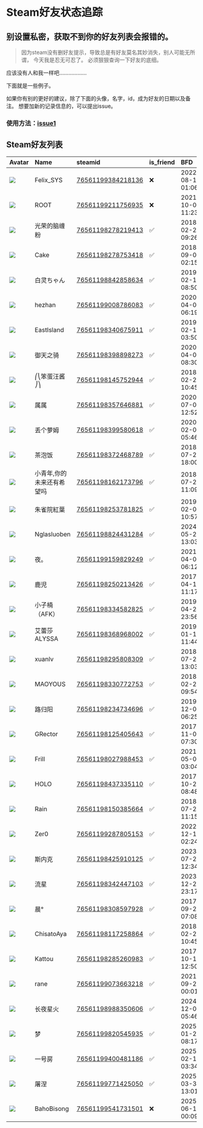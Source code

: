 # Steam好友状态追踪
## 别设置私密，获取不到你的好友列表会报错的。

> 因为steam没有删好友提示，导致总是有好友莫名其妙消失，别人可能无所谓，
> 今天我是忍无可忍了。 必须狠狠查询一下好友的底细。

应该没有人和我一样吧………………

下面就是一些例子。

如果你有别的更好的建议，除了下面的头像，名字，id，成为好友的日期以及备注。 想要加新的记录信息的，可以提出issue。

### 使用方法：[issue1](https://github.com/systemannounce/SteamFriends/issues/1)

## Steam好友列表

| Avatar                                                                            | Name          | steamid                                                                     | is_friend   | BFD                 | Remark   |
|:----------------------------------------------------------------------------------|:--------------|:----------------------------------------------------------------------------|:------------|:--------------------|:---------|
| ![](https://avatars.steamstatic.com/d41abd4be0b3769e1919802da758591a11639b13.jpg) | Felix_SYS     | [76561199384218136](https://steamcommunity.com/profiles/76561199384218136/) | ❌           | 2022-08-14 01:06:38 |          |
| ![](https://avatars.steamstatic.com/ef15d4fa577672454e11c4dc5fbfa9fc71722ede.jpg) | ROOT          | [76561199211756935](https://steamcommunity.com/profiles/76561199211756935/) | ❌           | 2021-10-02 11:23:03 |          |
| ![](https://avatars.steamstatic.com/4213a0f1b61e722d7eb1391b14b36e86703d376c.jpg) | 光荣的脑缠粉        | [76561198278219413](https://steamcommunity.com/profiles/76561198278219413/) | ✅           | 2018-02-20 09:26:50 |          |
| ![](https://avatars.steamstatic.com/0ae81ca7c6209a3391ea86d2da7ff019658732e0.jpg) | Cake          | [76561198278753418](https://steamcommunity.com/profiles/76561198278753418/) | ✅           | 2018-09-04 02:15:14 |          |
| ![](https://avatars.steamstatic.com/9248ec1adc9b0a6ce79079971d59a29962404e2e.jpg) | 白灵ちゃん         | [76561198842858634](https://steamcommunity.com/profiles/76561198842858634/) | ✅           | 2019-02-17 08:50:22 |          |
| ![](https://avatars.steamstatic.com/fef49e7fa7e1997310d705b2a6158ff8dc1cdfeb.jpg) | hezhan        | [76561199008786083](https://steamcommunity.com/profiles/76561199008786083/) | ✅           | 2020-04-02 06:19:35 |          |
| ![](https://avatars.steamstatic.com/38439e54dbd0d0c272d927ffe5bc93d79796607f.jpg) | EastIsland    | [76561198340675911](https://steamcommunity.com/profiles/76561198340675911/) | ✅           | 2019-02-17 03:50:12 |          |
| ![](https://avatars.steamstatic.com/148ff422f2245ab66abfeabf3f7506861d6b703b.jpg) | 御天之骑          | [76561198398898273](https://steamcommunity.com/profiles/76561198398898273/) | ✅           | 2020-04-02 08:30:51 |          |
| ![](https://avatars.steamstatic.com/359e31decae14b12cf34c4012adeac5de7f40c06.jpg) | ⎛⎝笨蛋汪酱⎠⎞      | [76561198145752944](https://steamcommunity.com/profiles/76561198145752944/) | ✅           | 2018-02-20 10:45:58 |          |
| ![](https://avatars.steamstatic.com/c6216793b9387593697878d2cfabec0f1e4e5bcd.jpg) | 属属            | [76561198357646881](https://steamcommunity.com/profiles/76561198357646881/) | ✅           | 2020-07-01 12:52:40 |          |
| ![](https://avatars.steamstatic.com/6b32a14576476874d57bd85dfc998d1cbcdc7976.jpg) | 丢个萝姆          | [76561198399580618](https://steamcommunity.com/profiles/76561198399580618/) | ✅           | 2020-02-09 05:46:48 |          |
| ![](https://avatars.steamstatic.com/3c9284083a1734bd59fe46b413a0dfa7eb3b25eb.jpg) | 茶泡饭           | [76561198372468789](https://steamcommunity.com/profiles/76561198372468789/) | ✅           | 2018-07-24 18:00:12 |          |
| ![](https://avatars.steamstatic.com/816756a4afeb44e8a53ae6602b762fe24d2c4744.jpg) | 小青年,你的未来还有希望吗 | [76561198162173796](https://steamcommunity.com/profiles/76561198162173796/) | ✅           | 2018-07-24 11:09:27 |          |
| ![](https://avatars.steamstatic.com/57605c83b1b8229499e3a4bf90f79b2b41fa4afc.jpg) | 朱雀院紅葉         | [76561198253781825](https://steamcommunity.com/profiles/76561198253781825/) | ✅           | 2019-02-06 10:57:01 |          |
| ![](https://avatars.steamstatic.com/7f9ca6f49e6c5c332328ed404b8e6ad821753b2b.jpg) | Nglasluoben   | [76561198824431284](https://steamcommunity.com/profiles/76561198824431284/) | ✅           | 2024-05-22 13:03:31 |          |
| ![](https://avatars.steamstatic.com/889dd0bd72966bef6ddffc4c5ec36d14975e93d1.jpg) | 夜。            | [76561199159829249](https://steamcommunity.com/profiles/76561199159829249/) | ✅           | 2021-04-09 06:12:16 |          |
| ![](https://avatars.steamstatic.com/b7354413d3445111cca0d2bd56899955aefc0245.jpg) | 鹿児            | [76561198250213426](https://steamcommunity.com/profiles/76561198250213426/) | ✅           | 2017-04-18 11:17:09 |          |
| ![](https://avatars.steamstatic.com/c19d0f5838f046403d8485e6cee76927bdecde59.jpg) | 小子楠（AFK）      | [76561198334582825](https://steamcommunity.com/profiles/76561198334582825/) | ✅           | 2019-04-20 23:56:36 |          |
| ![](https://avatars.steamstatic.com/b298753579384627bf1bf6d99566ed7fc1e5deec.jpg) | 艾蕾莎ALYSSA     | [76561198368968002](https://steamcommunity.com/profiles/76561198368968002/) | ✅           | 2019-01-13 11:44:54 |          |
| ![](https://avatars.steamstatic.com/3e478fdf9fc0012637dfa4e7c18576d03df15696.jpg) | xuanlv        | [76561198295808309](https://steamcommunity.com/profiles/76561198295808309/) | ✅           | 2018-07-24 13:03:48 |          |
| ![](https://avatars.steamstatic.com/efc5fda8fd04bb22b2e818968b656262487a33e3.jpg) | MAOYOUS       | [76561198330772753](https://steamcommunity.com/profiles/76561198330772753/) | ✅           | 2018-02-20 09:54:13 |          |
| ![](https://avatars.steamstatic.com/87716d7ab941b008ebc47aec0f0f3d57ce3f4850.jpg) | 路归阳           | [76561198234734696](https://steamcommunity.com/profiles/76561198234734696/) | ✅           | 2019-12-08 06:25:40 |          |
| ![](https://avatars.steamstatic.com/de7aed4299406a52b01b0fc087ec5eb1d380b7e7.jpg) | GRector       | [76561198125405643](https://steamcommunity.com/profiles/76561198125405643/) | ✅           | 2017-11-06 07:30:39 |          |
| ![](https://avatars.steamstatic.com/adf8b841543b8a7ee0afd8641e6466fbabadfb50.jpg) | Frill         | [76561198027988453](https://steamcommunity.com/profiles/76561198027988453/) | ✅           | 2021-05-07 03:04:06 |          |
| ![](https://avatars.steamstatic.com/f48d0711ce228462c670087a4500e8ce791713d8.jpg) | HOLO          | [76561198437335110](https://steamcommunity.com/profiles/76561198437335110/) | ✅           | 2017-10-21 08:48:27 |          |
| ![](https://avatars.steamstatic.com/46aff1841fe3d4fd872c6ab8573d5c04c211b854.jpg) | Rain          | [76561198150385664](https://steamcommunity.com/profiles/76561198150385664/) | ✅           | 2018-07-24 11:15:23 |          |
| ![](https://avatars.steamstatic.com/2f1d05c2811f47a3fc6488699b2d0613cc2d192f.jpg) | Zer0          | [76561199287805153](https://steamcommunity.com/profiles/76561199287805153/) | ✅           | 2022-12-16 02:24:56 |          |
| ![](https://avatars.steamstatic.com/a8588924574d7fec2269dc9452b2009ddedf052e.jpg) | 斯内克           | [76561198425910125](https://steamcommunity.com/profiles/76561198425910125/) | ✅           | 2023-07-24 12:34:34 |          |
| ![](https://avatars.steamstatic.com/ac1b392c817a79ebdaf94572fb5abec1e4275ea0.jpg) | 流星            | [76561198342447103](https://steamcommunity.com/profiles/76561198342447103/) | ✅           | 2023-12-25 23:17:54 |          |
| ![](https://avatars.steamstatic.com/39548b2a6d88191f3ddd2e7482779e5c2dce3082.jpg) | 晨°            | [76561198308597928](https://steamcommunity.com/profiles/76561198308597928/) | ✅           | 2017-09-27 07:08:11 |          |
| ![](https://avatars.steamstatic.com/9c5e128fa63cb895d325b32b6da7b56930600ed1.jpg) | ChisatoAya    | [76561198117258864](https://steamcommunity.com/profiles/76561198117258864/) | ✅           | 2018-02-20 10:45:57 |          |
| ![](https://avatars.steamstatic.com/d0a7c0b7bced765cbbb95d9d6825d356015e631c.jpg) | Kattou        | [76561198285260983](https://steamcommunity.com/profiles/76561198285260983/) | ✅           | 2017-10-19 12:50:23 |          |
| ![](https://avatars.steamstatic.com/b460912b1f1cb3233fcb4bae7b6bdb69a552fe0c.jpg) | rane          | [76561199073663218](https://steamcommunity.com/profiles/76561199073663218/) | ✅           | 2021-09-22 00:01:58 |          |
| ![](https://avatars.steamstatic.com/6f7b7ec48409ffef2aa7a5aff0c149e39270a70e.jpg) | 长夜星火          | [76561198988350606](https://steamcommunity.com/profiles/76561198988350606/) | ✅           | 2024-12-01 05:46:39 |          |
| ![](https://avatars.steamstatic.com/fef49e7fa7e1997310d705b2a6158ff8dc1cdfeb.jpg) | 梦             | [76561199820545935](https://steamcommunity.com/profiles/76561199820545935/) | ✅           | 2025-01-26 08:17:38 |          |
| ![](https://avatars.steamstatic.com/738345e90541ec9e092fdad6321ae639eed49e4b.jpg) | 一号房           | [76561199400481186](https://steamcommunity.com/profiles/76561199400481186/) | ✅           | 2025-02-15 03:34:53 |          |
| ![](https://avatars.steamstatic.com/52d9d1fbc89b97c7601ec67cc2ed3e697f5623dd.jpg) | 屠涅            | [76561199771425050](https://steamcommunity.com/profiles/76561199771425050/) | ✅           | 2025-03-30 13:01:20 |          |
| ![](https://avatars.steamstatic.com/e1f4e08a72ab4064f57d249c4a843e58bee2425a.jpg) | BahoBisong    | [76561199541731501](https://steamcommunity.com/profiles/76561199541731501/) | ❌           | 2025-06-13 00:09:29 |          |